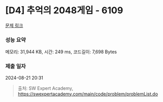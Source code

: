 # [D4] 추억의 2048게임 - 6109 

[문제 링크](https://swexpertacademy.com/main/code/problem/problemDetail.do?contestProbId=AWbrg9uabZsDFAWQ) 

### 성능 요약

메모리: 31,944 KB, 시간: 249 ms, 코드길이: 7,698 Bytes

### 제출 일자

2024-08-21 20:31



> 출처: SW Expert Academy, https://swexpertacademy.com/main/code/problem/problemList.do